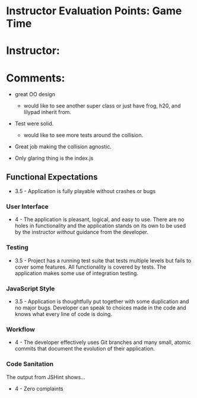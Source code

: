 # Instructor Evaluation Points: Game Time
# Instructor:
# Comments:
- great OO design
  - would like to see another super class or just have frog, h20, and lilypad inherit from.

- Test were solid.
  - would like to see more tests around the collision.

- Great job making the collision agnostic.

- Only glaring thing is the index.js

## Functional Expectations

* 3.5 - Application is fully playable without crashes or bugs

### User Interface

* 4 - The application is pleasant, logical, and easy to use. There are no holes in functionality and the application stands on its own to be used by the instructor _without_ guidance from the developer.

### Testing

* 3.5 - Project has a running test suite that tests multiple levels but fails to cover some features. All functionality is covered by tests. The application makes some use of integration testing.

### JavaScript Style

* 3.5 - Application is thoughtfully put together with some duplication and no major bugs. Developer can speak to choices made in the code and knows what every line of code is doing.


### Workflow

* 4 - The developer effectively uses Git branches and many small, atomic commits that document the evolution of their application.

### Code Sanitation

The output from JSHint shows…

* 4 - Zero complaints
